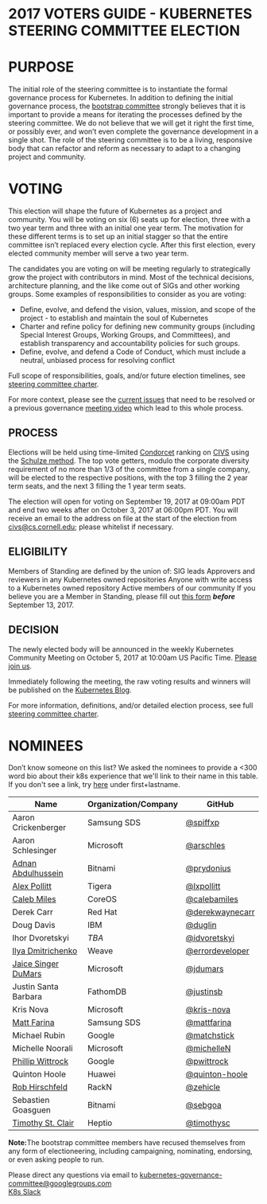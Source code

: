 # 2017 VOTERS GUIDE - KUBERNETES STEERING COMMITTEE ELECTION

# PURPOSE
The initial role of the steering committee is to instantiate the formal governance process for Kubernetes. In addition to defining the initial governance process, the [bootstrap committee](https://groups.google.com/forum/#!msg/kubernetes-dev/4e8WOnMvZC0/57GYmJKfDAAJ) strongly believes that it is important to provide a means for iterating the processes defined by the steering committee. We do not believe that we will get it right the first time, or possibly ever, and won’t even complete the governance development in a single shot. The role of the steering committee is to be a living, responsive body that can refactor and reform as necessary to adapt to a changing project and community.

# VOTING
This election will  shape the future of Kubernetes as a project and community. You will be voting on six (6) seats up for election, three with a two year term and three with an initial one year term. The motivation for these different terms is to set up an initial stagger so that the entire committee isn’t replaced every election cycle. After this first election, every elected community member will serve a two year term.

The candidates you are voting on will be meeting regularly to strategically grow the project with contributors in mind. Most of the technical decisions, architecture planning, and the like come out of SIGs and other working groups. Some examples of responsibilities to consider as you are voting:  
*  Define, evolve, and defend the vision, values, mission, and scope of the project - to establish and maintain the soul of Kubernetes
*  Charter and refine policy for defining new community groups (including Special Interest Groups, Working Groups, and Committees), and establish transparency and accountability policies for such groups.  
*  Define, evolve, and defend a Code of Conduct, which must include a neutral, unbiased process for resolving conflict 

Full scope of responsibilities, goals, and/or future election timelines, see [steering committee charter](https://github.com/kubernetes/steering/blob/master/charter.md). 

For more context, please see the [current issues](https://github.com/kubernetes/steering/blob/master/backlog.md) that need to be resolved or a previous governance [meeting video](https://www.youtube.com/watch?v=ltRKXLl0RaE&list=PL69nYSiGNLP1pkHsbPjzAewvMgGUpkCnJ&index=23) which lead to this whole process.

## PROCESS
Elections will be held using time-limited [Condorcet](https://en.wikipedia.org/wiki/Condorcet_method) ranking on [CIVS](http://civs.cs.cornell.edu/) using the [Schulze method](https://en.wikipedia.org/wiki/Schulze_method). The top vote getters, modulo the corporate diversity requirement of no more than 1/3 of the committee from a single company, will be elected to the respective positions, with the top 3 filling the 2 year term seats, and the next 3 filling the 1 year term seats. 

The election will open for voting on September 19, 2017 at 09:00am PDT and end two weeks after on October 3, 2017 at 06:00pm PDT. You will receive an email to the address on file at the start of the election from <civs@cs.cornell.edu>; please whitelist if necessary. 

## ELIGIBILITY 
Members of Standing are defined by the union of:
SIG leads
Approvers and reviewers in any Kubernetes owned repositories
Anyone with write access to a Kubernetes owned repository
Active members of our community
If you believe you are a Member in Standing, please fill out [this form](https://docs.google.com/forms/d/e/1FAIpQLSeoeNSl9ufZ_jpp7OHgvtWm-GRFV6WUwTIqZ9W25eMd3xyyvg/viewform) <strong><em>before</strong></em> September 13, 2017.	

## DECISION
The newly elected body will be announced in the weekly Kubernetes Community Meeting on October 5, 2017 at 10:00am US Pacific Time. [Please join us](https://groups.google.com/forum/#!forum/kubernetes-community-video-chat).

Immediately following the meeting, the raw voting results and winners will be published on the [Kubernetes Blog](http://blog.kubernetes.io/).

For more information, definitions, and/or detailed election process, see full [steering committee charter](https://github.com/kubernetes/steering/blob/master/charter.md).

# NOMINEES
Don’t know someone on this list? We asked the nominees to provide a <300 word bio about their k8s experience that we'll link to their name in this table. If you don't see a link, try [here](https://github.com/kubernetes/community/tree/master/community/elections/2017) under first+lastname.  

Name | Organization/Company | GitHub 
--- | --- | --- 
Aaron Crickenberger	| Samsung SDS |	[@spiffxp](https://github.com/spiffxp)
Aaron Schlesinger |	Microsoft |	[@arschles](https://github.com/arschles)
[Adnan Abdulhussein](adnanabdulhussein_bio.md) |	Bitnami |	[@prydonius](https://github.com/prydonius)
[Alex Pollitt](alexpollitt_bio.md) |	Tigera	| [@lxpollitt](https://github.com/lxpollitt)
[Caleb Miles](calebamiles_bio.md) | CoreOS |	[@calebamiles](https://github.com/calebamiles)
Derek Carr |	Red Hat |	[@derekwaynecarr](https://github.com/derekwaynecarr)
Doug Davis |	IBM	| [@duglin](https://github.com/duglin)
Ihor Dvoretskyi |	*TBA* |	[@idvoretskyi](https://github.com/idvoretskyi)
[Ilya Dmitrichenko](errordeveloper_bio.md) |	Weave |	[@errordeveloper](https://github.com/errordeveloper)
[Jaice Singer DuMars](jaicesingerdumars_bio.md) |	Microsoft	| [@jdumars](https://github.com/jdumars)
Justin Santa Barbara	|	FathomDB | [@justinsb](https://github.com/justinsb)
Kris Nova |	Microsoft	| [@kris-nova](https://github.com/kris-nova)
[Matt Farina](mattfarina_bio.md) |	Samsung SDS	 | [@mattfarina](https://github.com/mattfarina)
Michael Rubin | Google |	[@matchstick](https://github.com/matchstick)
Michelle Noorali |	Microsoft |	[@michelleN](https://github.com/michelleN)
[Phillip Wittrock](pwittrock_bio.md) |	Google | 	[@pwittrock](https://github.com/pwittrock)
Quinton Hoole	 | Huawei |	[@quinton-hoole](https://github.com/quinton-hoole)
[Rob Hirschfeld](rhirschfeld_bio.md) |	RackN	| [@zehicle](https://github.com/zehicle)
Sebastien Goasguen |	Bitnami |	[@sebgoa](http://github.com/sebgoa)
[Timothy St. Clair](timothysc_bio.md) |	Heptio |	[@timothysc](https://github.com/timothysc)


<strong>Note:</strong>The bootstrap committee members have
recused themselves from any form of electioneering, including
campaigning, nominating, endorsing, or even asking people to run.

Please direct any questions via email to <kubernetes-governance-committee@googlegroups.com><br>
[K8s Slack](http://slack.k8s.io/)

